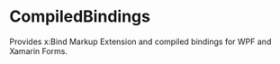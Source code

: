 # CompiledBindings
Provides x:Bind Markup Extension and compiled bindings for WPF and Xamarin Forms.
